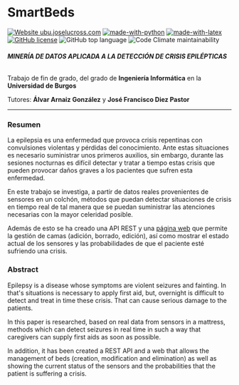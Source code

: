 SmartBeds
=

[![Website ubu.joselucross.com](https://img.shields.io/website-up-down-green-red/http/ubu.joselucross.com.svg)](http://ubu.joselucross.com)
[![made-with-python](https://img.shields.io/badge/Made%20with-Python-1f425f.svg)](https://www.python.org/)
[![made-with-latex](https://img.shields.io/badge/Made%20with-LaTeX-1f425f.svg)](https://www.latex-project.org/)
[![GitHub license](https://img.shields.io/github/license/jlgarridol/TFG-SmartBeds.svg)](https://github.com/jlgarridol/TFG-SmartBeds/blob/master/LICENSE)
![GitHub top language](https://img.shields.io/github/languages/top/jlgarridol/TFG-SmartBeds.svg)
![Code Climate maintainability](https://img.shields.io/codeclimate/maintainability/jlgarridol/TFG-SmartBeds.svg)

###### *__MINERÍA DE DATOS APLICADA A LA DETECCIÓN DE CRISIS EPILÉPTICAS__*
Trabajo de fin de grado, del grado de **Ingeniería Informática** en la **Universidad de Burgos**

Tutores: **Álvar Arnaiz González** y **José Francisco Diez Pastor**

---

### Resumen
La epilepsia es una enfermedad que provoca crisis repentinas con convulsiones violentas y pérdidas del conocimiento. Ante estas situaciones es necesario suministrar unos primeros auxilios, sin embargo, durante las sesiones nocturnas es difícil detectar y tratar a tiempo estas crisis que pueden provocar daños graves a los pacientes que sufren esta enfermedad.

En este trabajo se investiga, a partir de datos reales provenientes de sensores en un colchón, métodos que puedan detectar situaciones de crisis en tiempo real de tal manera que se puedan suministrar las atenciones necesarias con la mayor celeridad posible. 

Además de esto se ha creado una API REST y una [página web](
https://ubu.joselucross.com) que permite la gestión de camas (adición, borrado, edición), así como mostrar el estado actual de los sensores y las probabilidades de que el paciente esté sufriendo una crisis.

### Abstract
Epilepsy is a disease whose symptoms are violent seizures and fainting. In that's situations is necessary to apply first aid, but, overnight is difficult to detect and treat in time these crisis. That can cause serious damage to the patients. 

In this paper is researched, based on real data from sensors in a mattress, methods which can detect seizures in real time in such a way that caregivers can supply first aids as soon as possible.

In addition, it has been created a REST API and a web that allows the management of beds (creation, modification and elimination) as well as showing the current status of the sensors and the probabilities that the patient is suffering a crisis.
